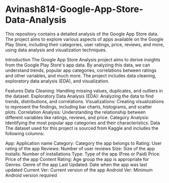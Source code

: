 # Avinash814-Google-App-Store-Data-Analysis

This repository contains a detailed analysis of the Google App Store data. The project aims to explore various aspects of apps available on the Google Play Store, including their categories, user ratings, price, reviews, and more, using data analysis and visualization techniques.

Introduction
The Google App Store Analysis project aims to derive insights from the Google Play Store's app data. By analyzing this data, we can understand trends, popular app categories, correlations between ratings and other variables, and much more. The project includes data cleaning, exploratory data analysis (EDA), and visualization.

Features
Data Cleaning: Handling missing values, duplicates, and outliers in the dataset.
Exploratory Data Analysis (EDA): Analyzing the data to find trends, distributions, and correlations.
Visualizations: Creating visualizations to represent the findings, including bar charts, histograms, and scatter plots.
Correlation Analysis: Understanding the relationship between different variables like ratings, reviews, and price.
Category Analysis: Identifying the most popular app categories and their characteristics.
Data
The dataset used for this project is sourced from Kaggle and includes the following columns:

App: Application name
Category: Category the app belongs to
Rating: User rating of the app
Reviews: Number of user reviews
Size: Size of the app
Installs: Number of installations
Type: Type of the app (Free or Paid)
Price: Price of the app
Content Rating: Age group the app is appropriate for
Genres: Genre of the app
Last Updated: Date when the app was last updated
Current Ver: Current version of the app
Android Ver: Minimum Android version required
